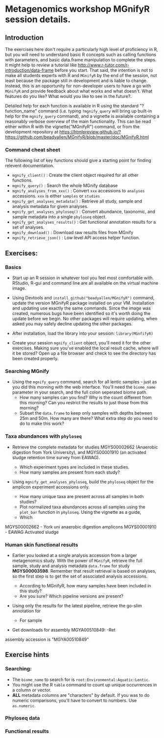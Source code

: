 # Metagenomics workshop MGnifyR session details.

## Introduction

The exercises here don't require a particularly high level of proficiency in R, but you will need to understand basic R concepts such as calling functions with parameters, and basic data.frame manipulation to complete the steps. It might help to review a tutorial like http://www.r-tutor.com/r-introduction/data-frame before you start. That said, the intention is not to make all students experts with R and `MGnifyR` by the end of the session, not least because the package still in development and is liable to change. Instead, this is an opportunity for non-developer users to have a go with `MGnifyR` and provide feedback about what works and what doesn't. What features do you like? What would you like to see in the future?.

Detailed help for each function is available in R using the standard "?function_name" command (i.e. typing `?mgnify_query` will bring up built-in help for the `mgnify_query` command), and a vignette is available containing a reasonably verbose overview of the main functionality. This can be read either within R with the vignette("MGnifyR") command, or from the development repository at https://htmlpreview.github.io/?https://github.com/beadyallen/MGnifyR/blob/master/doc/MGnifyR.html

### Command cheat sheet
The following list of key functions should give a starting point for finding relevent documentation.

 - `mgnify_client()` : Create the client object required for all other functions.
 - `mgnify_query()` : Search the whole MGnify database
 - `mgnify_analyses_from_xxx()` : Convert `xxx` accessions to `analyses` accessions. `xxx` is either `samples` or `studies`
 - `mgnify_get_analyses_metadata()` : Retrieve all study, sample and analysis metadata for given analyses.
 - `mgnify_get_analyses_phyloseq()` : Convert abundance, taxonomic, and sample metadata into a single `phyloseq` object.
 - `mgnify_get_analyses_results()` : Get functional annotation results for a set of analyses.
 - `mgnify_download()` : Download raw results files from MGnify
 - `mgnify_retrieve_json()` : Low level API access helper function.
 


## Exercises:

### Basics

 - Start up an R session in whatever tool you feel most comfortable with. RStudio, R-gui and command line are all available on the virtual machine image.
 
 - Using Devtools and `install_github("beadyallen/MGnifyR")` command, update the version MGnifyR package installed on your VM. Installation and updating use exactly the same commands. Since the image was created, numerous bugs have been identified so it's worth doing the update before we begin. No other packages will require updating, when asked you may safely decline updating the other packages. 
 
 - After installation, load the library into your session: `library(MGnfifyR)`
 
 - Create your session `mgnify_client` object, you'll need it for the other exercises.
    Making sure you've enabled the local result cache, where will it be stored? Open up a file browser and check to see the directory has been created properly. 
    

### Searching MGnify

 - Using the `mgnify_query` command, search for all lentic samples - just as you did this morning with the web interface. You'll need the `biome_name` parameter in your search, and the full colon seperated biome path. 
    - How many samples can you find? Why is the count different from this morning? Can you restrict the results to just those from this morning?
    - Subset the `data.frame` to keep only samples with depths between 25m and 50m. How many are there? What extra step do you need to do to make this work?   
    
    
### Taxa abundances with `phyloseq`

 - Retrieve the complete metadata for studies MGYS00002662 (Anaerobic digestion from York University), and MGYS00001910 (an activated sludge retention time survey from EAWAG). 
    - Which experiment types are included in these studies.
    - How many samples are present from each study?
    
 - Using `mgnify_get_analyses_phyloseq`, build the `phyloseq` object for the amplicon experiment accessions only.
    - How many unique taxa are present across all samples in both studies? 
    - Plot normalized taxa abundances across all samples using the `plot_bar` function in `phyloseq`. Using the vignette as a guide, 
    - Which 
    
  MGYS00002662 - York uni anaerobic digestion amplicons
  MGYS00001910 - EAWAG Activated sludge
  
 
 
 
### Human skin functional results
 - Earlier you looked at a single analysis accession from a larger metagenomics study. With the power of `MGnifyR`, retrieve the full sample, study and analysis metadata `data.frame` for study **MGYS00003598**. Remember that result retrieval is based on analyses, so the first step is to get the set of associated analysis accessions.
    - According to MGnifyR, how many samples have been included in this study? 
    - Are you sure? Which pipeline versions are present?
    
 - Using only the results for the latest pipeline, retrieve the go-slim annotation for 
     - For sample 
     
     
 - Get downloads for assembly MGYA00510849:
    -Ret
 

 assembly accession is "MGYA00510849"
 
 ## Exercise hints
 
 ### Searching:
   - The `biome_name` to search for is `root:Environmental:Aquatic:Lentic`.
   - You might use the R `table` command to count up unique occurrences in a column or vector.
   - **ALL** metadata columns are "characters" by default. If you was to do numeric comparisons, you'll have to convert to numbers. Use `as.numeric`.
   
   
 ### Phyloseq data
 
 
 ### Functional results

